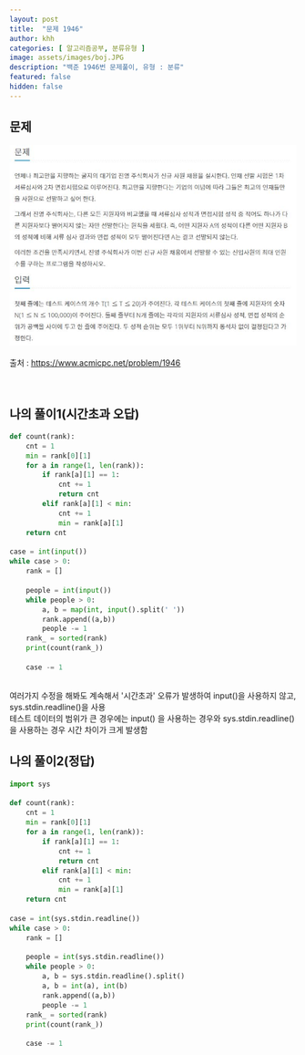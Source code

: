 ```yaml
---
layout: post
title:  "문제 1946"
author: khh
categories: [ 알고리즘공부, 분류유형 ]
image: assets/images/boj.JPG
description: "백준 1946번 문제풀이, 유형 : 분류"
featured: false
hidden: false
---
```

## 문제 <br>
![boj1946](/assets/images/boj1946.JPG) <br><br>
출처 : <u>https://www.acmicpc.net/problem/1946 </u> <br><br><br>
## 나의 풀이1(시간초과 오답) <br>
```python
def count(rank):
    cnt = 1
    min = rank[0][1]
    for a in range(1, len(rank)):
        if rank[a][1] == 1:
            cnt += 1
            return cnt
        elif rank[a][1] < min:
            cnt += 1
            min = rank[a][1]
    return cnt

case = int(input())
while case > 0:
    rank = []

    people = int(input())
    while people > 0:
        a, b = map(int, input().split(' '))
        rank.append((a,b))
        people -= 1
    rank_ = sorted(rank)
    print(count(rank_))

    case -= 1
```
<br>여러가지 수정을 해봐도 계속해서 '시간초과' 오류가 발생하여 input()을 사용하지 않고, sys.stdin.readline()을 사용<br>테스트 데이터의 범위가 큰 경우에는 input() 을 사용하는 경우와 sys.stdin.readline()을 사용하는 경우 시간 차이가 크게 발생함 
## 나의 풀이2(정답)

``` python
import sys

def count(rank):
    cnt = 1
    min = rank[0][1]
    for a in range(1, len(rank)):
        if rank[a][1] == 1:
            cnt += 1
            return cnt
        elif rank[a][1] < min:
            cnt += 1
            min = rank[a][1]
    return cnt

case = int(sys.stdin.readline())
while case > 0:
    rank = []

    people = int(sys.stdin.readline())
    while people > 0:
        a, b = sys.stdin.readline().split()
        a, b = int(a), int(b)
        rank.append((a,b))
        people -= 1
    rank_ = sorted(rank)
    print(count(rank_))

    case -= 1
```
<br><br>





